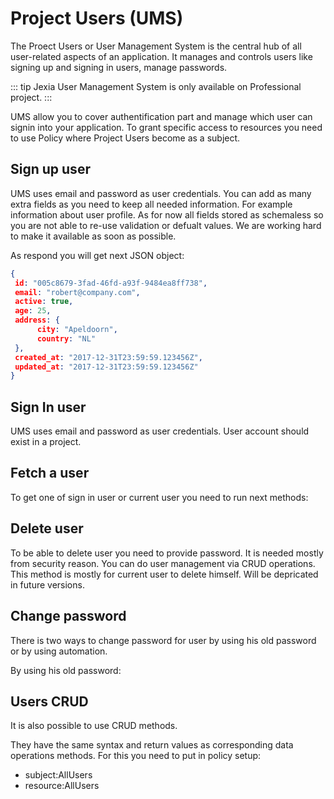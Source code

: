 # Project Users (UMS)
The Proect Users or User Management System is the central hub of all user-related aspects of an application. It manages and controls users like signing up and signing in users, manage passwords. 

::: tip
Jexia User Management System is only available on Professional project.
:::

UMS allow you to cover authentification part and manage which user can signin into your application. To grant specific access to resources you need to use Policy where Project Users become as a subject.   

## Sign up user
UMS uses email and password as user credentials. You can add as many extra fields as you need to keep all needed information.
For example information about user profile. As for now all fields stored as schemaless so you are not able to re-use validation or defualt values. We are working hard to make it available as soon as possible. 
 
<CodeSwitcher :languages="{js:'JavaScript',bash:'cURL'}">
<template v-slot:js>

``` js
import { jexiaClient, UMSModule } from "jexia-sdk-js";  

const ums = new UMSModule();   
jexiaClient().init({    
  projectID: "your-project-id"
}, ums); 

const user = await ums.signUp({    
  email: "robert@company.com",    
  password: "qwert1234", 
  age: 25, 
  address: { 
      city: "Apeldoorn",
      country: "NL"
  }
});  
```

</template>
<template v-slot:bash>

``` bash
POST https://<project-id>.app.jexia.com/ums/signup
{
  "email": "myemail@mail.com",
  "password": "my_password",
  "age": 25, 
  "address": { 
      "city": "Apeldoorn",
      "country": "NL"
   }
}
```

|Code | Description|
|-----|------------|
201 | User created successfully. Response contains the full user (except password) including default fields.
400 | Bad request. Request was somehow malformed and was not executed.
409 | User is already registered.
500 | There is an internal error

</template>
</CodeSwitcher>

As respond you will get next JSON object:
``` json
{  
 id: "005c8679-3fad-46fd-a93f-9484ea8ff738",
 email: "robert@company.com", 
 active: true,
 age: 25,
 address: { 
      city: "Apeldoorn",
      country: "NL"
 }, 
 created_at: "2017-12-31T23:59:59.123456Z", 
 updated_at: "2017-12-31T23:59:59.123456Z"
}

```

## Sign In user
UMS uses email and password as user credentials. User account should exist in a project.

<CodeSwitcher :languages="{js:'JavaScript',bash:'cURL'}">
<template v-slot:js>

``` js
import { jexiaClient, UMSModule } from "jexia-sdk-js";  

const ums = new UMSModule();   
jexiaClient().init({    
  projectID: "your-project-id",    
}, ums); 

const user = await ums.signIn({    
  email: 'Elon@tesla.com',    
  password: 'secret-password',    
  default: true,   
  alias: 'Elon Musk'  
});  

dom.dataset('rockets', 'Elon Mask').select();  
dom.dataset('rockets').select();  
```
Additional options (both are optional):
* default - if true, this user account will be used for all further data operations by default
* alias - account alias. You can use it to clarify which account is going to be used to perform data operation

::: tip
There are possibility to do sign in with many users and run request with different users. For this you need to use alias.
If you did not specify under which user to run query, SDK will use user with **default:true**.   
:::

</template>
<template v-slot:bash>

``` bash
```

</template>
</CodeSwitcher>

## Fetch a user
To get one of sign in user or current user you need to run next methods:

<CodeSwitcher :languages="{js:'JavaScript',bash:'cURL'}">
<template v-slot:js>

``` js
// via alias
const user = await ums.getUser('Elon Musk'); 
// via email 
const user = await ums.getUser('elon@tesla.com'); 
```
</template>
<template v-slot:bash>

``` bash
```

</template>
</CodeSwitcher>

 
## Delete user
To be able to delete user you need to provide password. It is needed mostly from security reason.
You can do user management via CRUD operations. This method is mostly for current user to delete himself. 
Will be depricated in future versions.

<CodeSwitcher :languages="{js:'JavaScript',bash:'cURL'}">
<template v-slot:js>

``` js
ums.deleteUser('Elon@tesla.com', password); 
```
</template>
<template v-slot:bash>

``` bash
```

</template>
</CodeSwitcher>

## Change password
There is two ways to change password for user by using his old password or by using automation.

By using his old password:

<CodeSwitcher :languages="{js:'JavaScript',bash:'cURL'}">
<template v-slot:js>

``` js
ums.changePassword('Elon@tesla.com', oldPassword, newPassword); 
```
</template>
<template v-slot:bash>

``` bash
```

</template>
</CodeSwitcher>

## Users CRUD
It is also possible to use CRUD methods. 

They have the same syntax and return values as corresponding data operations methods.
For this you need to put in policy setup: 
* subject:AllUsers 
* resource:AllUsers

<CodeSwitcher :languages="{js:'JavaScript',bash:'cURL'}">
<template v-slot:js>

``` js
// select all active users  
ums.select()  
 .where(field => field("active").isEqualTo(true))  
 .subscribe();  
// suspend Elon! 
ums.update({ active: false })  
 .where(field => field("email").isEqualTo("Elon@tesla.com"))  
 .subscribe();  
// delete all suspended users  
ums.delete()  
 .where(field => field("active").isEqualTo(false))  
 .subscribe(); 
```
</template>
<template v-slot:bash>

``` bash
```

</template>
</CodeSwitcher>